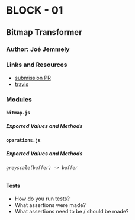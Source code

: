 # BLOCK - 01

## Bitmap Transformer

### Author: Joé Jemmely

### Links and Resources

- [submission PR](http://xyz.com)
- [travis](https://travis-ci.com/401-advanced-javascript-joejemmely/block-01)

### Modules

#### `bitmap.js`

##### Exported Values and Methods

#### `operations.js`

##### Exported Values and Methods

###### `greyscale(buffer) -> buffer`

#### Tests

- How do you run tests?
- What assertions were made?
- What assertions need to be / should be made?
